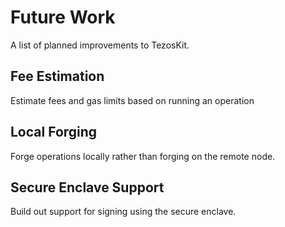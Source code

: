 # Future Work
A list of planned improvements to TezosKit.
## Fee Estimation
Estimate fees and gas limits based on running an operation
## Local Forging
Forge operations locally rather than forging on the remote node.
## Secure Enclave Support
Build out support for signing using the secure enclave.

